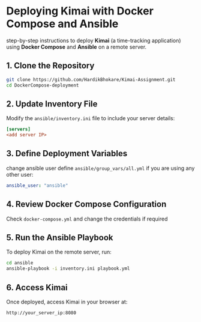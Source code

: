 # Deploying Kimai with Docker Compose and Ansible

step-by-step instructions to deploy **Kimai** (a time-tracking application) using **Docker Compose** and **Ansible** on a remote server.


## 1. Clone the Repository
```bash
git clone https://github.com/HardikBhokare/Kimai-Assignment.git
cd DockerCompose-deployment
```

## 2. Update Inventory File
Modify the `ansible/inventory.ini` file to include your server details:

```ini
[servers]
<add server IP>
```

## 3. Define Deployment Variables
change ansible user define `ansible/group_vars/all.yml` if you are using any other user:
```yaml
ansible_user: "ansible"
```

## 4. Review Docker Compose Configuration
Check `docker-compose.yml` and change the credentials if required

## 5. Run the Ansible Playbook
To deploy Kimai on the remote server, run:
```bash
cd ansible
ansible-playbook -i inventory.ini playbook.yml
```

## 6. Access Kimai
Once deployed, access Kimai in your browser at:
```
http://your_server_ip:8080
```
